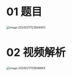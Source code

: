 # 01 题目

<img src="https://cvp.oss-cn-shanghai.aliyuncs.com/picgo/202402171236473.png" alt="image-20240217123644403" style="zoom:50%;" />



# 02 视频解析

<img src="https://cvp.oss-cn-shanghai.aliyuncs.com/picgo/202402171356903.png" alt="image-20240217135646664" style="zoom:50%;" />